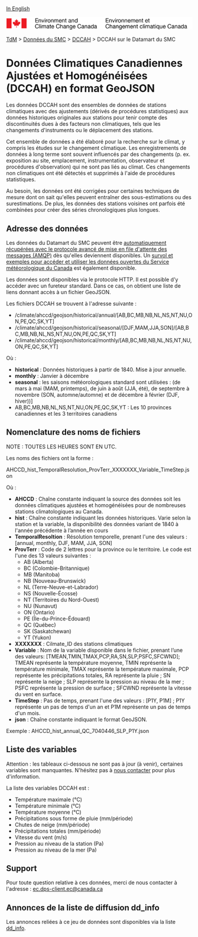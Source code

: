 [In English](readme_ahccd-datamart_en.md)

![ECCC logo](../../img_eccc-logo.png)

[TdM](../../readme_fr.md) > [Données du SMC](../readme_fr.md) > [DCCAH](readme_ahccd_fr.md) > DCCAH sur le Datamart du SMC

# Données Climatiques Canadiennes Ajustées et Homogénéisées (DCCAH) en format GeoJSON

Les données DCCAH sont des ensembles de données de stations climatiques avec des ajustements (dérivés de procédures statistiques) aux données historiques originales aux stations pour tenir compte des discontinuités dues à des facteurs non climatiques, tels que les changements d'instruments ou le déplacement des stations.

Cet ensemble de données a été élaboré pour la recherche sur le climat, y compris les études sur le changement climatique. Les enregistrements de données à long terme sont souvent influencés par des changements (p. ex. exposition au site, emplacement, instrumentation, observateur et procédures d'observation) qui ne sont pas liés au climat. Ces changements non climatiques ont été détectés et supprimés à l'aide de procédures statistiques.

Au besoin, les données ont été corrigées pour certaines techniques de mesure dont on sait qu'elles peuvent entraîner des sous-estimations ou des surestimations. De plus, les données des stations voisines ont parfois été combinées pour créer des séries chronologiques plus longues.

## Adresse des données 

Les données du Datamart du SMC peuvent être [automatiquement récupérées avec le protocole avancé de mise en file d'attente des messages (AMQP)](../../msc-datamart/amqp_fr.md) dès qu'elles deviennent disponibles. Un [survol et exemples pour accéder et utiliser les données ouvertes du Service météorologique du Canada](../../usage/readme_fr.md) est également disponible.

Les données sont disponibles via le protocole HTTP. Il est possible d’y accéder avec un fureteur standard. Dans ce cas, on obtient une liste de liens donnant accès à un fichier GeoJSON.

Les fichiers DCCAH  se trouvent à l'adresse suivante :

* /climate/ahccd/geojson/historical/annual/[AB,BC,MB,NB,NL,NS,NT,NU,ON,PE,QC,SK,YT]
* /climate/ahccd/geojson/historical/seasonal/[DJF,MAM,JJA,SON]/[AB,BC,MB,NB,NL,NS,NT,NU,ON,PE,QC,SK,YT]
* /climate/ahccd/geojson/historical/monthly/[AB,BC,MB,NB,NL,NS,NT,NU,ON,PE,QC,SK,YT]

Où :

* __historical__ : Données historiques à partir de 1840. Mise à jour annuelle.
* __monthly__ : Janvier à décembre 
* __seasonal__ : les saisons météorologiques standard sont utilisées : (de mars à mai (MAM, printemps), de juin à août (JJA, été), de septembre à novembre (SON, automne/automne) et de décembre à février (DJF, hiver))]
*  AB,BC,MB,NB,NL,NS,NT,NU,ON,PE,QC,SK,YT : Les 10 provinces canadiennes et les 3 territoires canadiens

## Nomenclature des noms de fichiers 

NOTE : TOUTES LES HEURES SONT EN UTC.

Les noms des fichiers ont la forme : 

AHCCD_hist_TemporalResolution_ProvTerr_XXXXXXX_Variable_TimeStep.json

Où :

* __AHCCD__ : Chaîne constante indiquant la source des données soit les données climatiques ajustées et homogénéisées pour de nombreuses stations climatologiques au Canada.
* __hist__ : Chaîne constante indiquant les données historiques. Varie selon la station et la variable, la disponibilité des données variant de 1840 à l'année précédente à l’année en cours
* __TemporalResoltion__ : Résolution temporelle, prenant l'une des valeurs : [annual, monthly, DJF, MAM, JJA, SON]
* __ProvTerr__ : Code de 2 lettres pour la province ou le territoire. Le code est l'une des 13 valeurs suivantes :
    * AB (Alberta)
    * BC (Colombie-Britannique)
    * MB (Manitoba)
    * NB (Nouveau-Brunswick)
    * NL (Terre-Neuve-et-Labrador)
    * NS (Nouvelle-Écosse)
    * NT (Territoires du Nord-Ouest)
    * NU (Nunavut)
    * ON (Ontario)
    * PE (Île-du-Prince-Édouard)
    * QC (Québec)
    * SK (Saskatchewan)
    * YT (Yukon)
* __XXXXXXX__ : Cilmate_ID des stations climatiques
* __Variable__ : Nom de la variable disponible dans le fichier, prenant l’une des valeurs: [TMEAN,TMIN,TMAX,PCP,RA,SN,SLP,PSFC,SFCWND]; TMEAN représente la température moyenne, TMIN représente la température minimale, TMAX représente la température maximale, PCP représente les précipitations totales, RA représente la pluie ; SN représente la neige ; SLP représente la pression au niveau de la mer ; PSFC représente la pression de surface ; SFCWND représente la vitesse du vent en surface.
* __TimeStep__ : Pas de temps, prenant l'une des valeurs : [P1Y, P1M] ; P1Y représente un pas de temps d'un an et P1M représente un pas de temps d'un mois.
* __json__ : Chaîne constante indiquant le format GeoJSON.

Exemple : AHCCD_hist_annual_QC_7040446_SLP_P1Y.json

## Liste des variables

Attention : les tableaux ci-dessous ne sont pas à jour (à venir), certaines variables sont manquantes. N'hésitez pas à [nous contacter](mailto:ec.dps-client.ec@canada.ca) pour plus d'information.

La liste des variables DCCAH est :

* Température maximale (°C)
* Température minimale (°C)
* Température moyenne (°C)
* Précipitations sous forme de pluie (mm/période)
* Chutes de neige (mm/période)
* Précipitations totales (mm/période)
* Vitesse du vent (m/s)
* Pression au niveau de la station (Pa) 
* Pression au niveau de la mer (Pa)

## Support

Pour toute question relative à ces données, merci de nous contacter à l'adresse : ec.dps-client.ec@canada.ca

## Annonces de la liste de diffusion dd_info 

Les annonces reliées à ce jeu de données sont disponibles via la liste [dd_info](https://lists.ec.gc.ca/cgi-bin/mailman/listinfo/dd_info).



